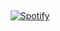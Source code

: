 &nbsp;<div align="center">
  [![Spotify](https://github-spotify-readme-pi.vercel.app/api/spotify)](https://open.spotify.com/user/boxofdeath)
</div>
